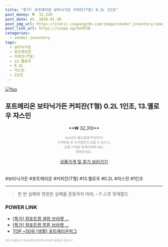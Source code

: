 ```yaml
--- 
title: "특가! 포트메리온 보타닉가든 커피잔(T형) 0.2L 1인조" 
post_money: ₩. 32,310 
post_date: dt. 2020.01.30 
post_img_url: https://static.coupangcdn.com/image/vendor_inventory/images/2018/02/22/11/5/37496c1c-bc26-4279-a506-d1f9da55f2c5.jpg 
post_link_url: https://coupa.ng/bnFE3Q 
categories: 
  - vendor_inventory 
tags: 
  - 보타닉가든 
  - 포트메리온 
  - 커피잔(T형) 
  - 13.옐로우 
  - 0.2L 
  - 쟈스민 
  - 1인조 
--- 
```

[![foo](https://static.coupangcdn.com/image/vendor_inventory/images/2018/02/22/11/5/37496c1c-bc26-4279-a506-d1f9da55f2c5.jpg)](https://coupa.ng/bnFE3Q) 

## 포트메리온 보타닉가든 커피잔(T형) 0.2L 1인조, 13.옐로우 쟈스민 
<p style="text-align: center;">**₩ 32,310**</p> 
<p style="text-align: center;"><span style="color: #898c8f; font-family: Georgia,Times,serif; font-size: 0.75em;">2020년01월30일에 작성되어, <br>가격변동 및 추가할인이 있을 수 있으니,<br> 상품 가격을 꼭!확인해주세요.<br>행복하세요~</span> 
</p>	 
<div markdown="0" style="text-align: center;"><a href="https://coupa.ng/bnFE3Q" class="btn btn--success">상품가격 및 후기 보러가기</a></div> 
<br><br> 
  #보타닉가든 #포트메리온 #커피잔(T형) #13.옐로우 #0.2L #쟈스민 #1인조 
<hr> 

> 한 번 실패와 영원한 실패를 혼동하지 마라. – F.스콧 핏제랄드 


### POWER LINK

* <a href="https://blog.naver.com/santokki14/221789359345" target="_blank">[특가] 컴포트랩 셀럽 브라렛 ...</a>
* <a href="https://blog.naver.com/santokki14/221789033127" target="_blank">[특가] 컴포트랩 투톤 브라렛 ...</a>
* <a href="https://blog.naver.com/fasyy4321/221777662124" target="_blank"> TOP ~50위 [생활] 포트메리온머그</a>

<span style="color: #898c8f; font-family: Georgia,Times,serif; font-size: 0.55em;">파트너스활동으로 작성자에게 일정액의 커미션이 제공될수 있습니다.</span> 
